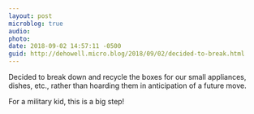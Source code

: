 ```yaml
---
layout: post
microblog: true
audio: 
photo: 
date: 2018-09-02 14:57:11 -0500
guid: http://dehowell.micro.blog/2018/09/02/decided-to-break.html
---
```

Decided to break down and recycle the boxes for our small appliances, dishes, etc., rather than hoarding them in anticipation of a future move.

For a military kid, this is a big step!
